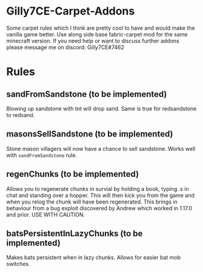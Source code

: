 # Gilly7CE-Carpet-Addons
Some carpet rules which I think are pretty cool to have and would make the vanilla game better.
Use along side base fabric-carpet mod for the same minecraft version.
If you need help or want to discuss further addons please message me on discord: Gilly7CE#7462
# Rules
## sandFromSandstone (to be implemented)
Blowing up sandstone with tnt will drop sand. Same is true for redsandstone to redsand.
## masonsSellSandstone (to be implemented)
Stone mason villagers will now have a chance to sell sandstone. Works well with `sandFromSandstone` rule.
## regenChunks (to be implemented)
Allows you to regenerate chunks in survial by holding a book, typing .s in chat and standing over a hopper. This will then kick you from the game and when you relog the chunk will have been regenerated. This brings in behaviour from a bug exploit discovered by Andrew which worked in 1.17.0 and prior. USE WITH CAUTION.
## batsPersistentInLazyChunks (to be implemented)
Makes bats persistent when in lazy chunks. Allows for easier bat mob switches.
